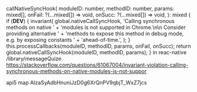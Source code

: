 callNativeSyncHook(
    moduleID: number,
    methodID: number,
    params: mixed[],
    onFail: ?(...mixed[]) => void,
    onSucc: ?(...mixed[]) => void,
  ): mixed {
    if (__DEV__) {
      invariant(
        global.nativeCallSyncHook,
        'Calling synchronous methods on native ' +
          'modules is not supported in Chrome.\n\n Consider providing alternative ' +
          'methods to expose this method in debug mode, e.g. by exposing constants ' +
          'ahead-of-time.',
      );
    }
    this.processCallbacks(moduleID, methodID, params, onFail, onSucc);
    return global.nativeCallSyncHook(moduleID, methodID, params);
  }
  in  reac-native /library/messageQuize
  https://stackoverflow.com/questions/61067004/invariant-violation-calling-synchronous-methods-on-native-modules-is-not-suppor


  api5 map AIzaSyAdbHnuniJzD0g6XrQnPV9qbjT_WxZ7jcs


